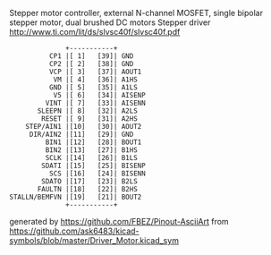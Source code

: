 Stepper motor controller, external N-channel MOSFET, single bipolar stepper motor, dual brushed DC motors
Stepper driver
http://www.ti.com/lit/ds/slvsc40f/slvsc40f.pdf


	              +-----------+
	          CP1 |[ 1]   [39]| GND
	          CP2 |[ 2]   [38]| GND
	          VCP |[ 3]   [37]| AOUT1
	           VM |[ 4]   [36]| A1HS
	          GND |[ 5]   [35]| A1LS
	           V5 |[ 6]   [34]| AISENP
	         VINT |[ 7]   [33]| AISENN
	       SLEEPN |[ 8]   [32]| A2LS
	        RESET |[ 9]   [31]| A2HS
	    STEP/AIN1 |[10]   [30]| AOUT2
	     DIR/AIN2 |[11]   [29]| GND
	         BIN1 |[12]   [28]| BOUT1
	         BIN2 |[13]   [27]| B1HS
	         SCLK |[14]   [26]| B1LS
	        SDATI |[15]   [25]| BISENP
	          SCS |[16]   [24]| BISENN
	        SDATO |[17]   [23]| B2LS
	       FAULTN |[18]   [22]| B2HS
	STALLN/BEMFVN |[19]   [21]| BOUT2
	              +-----------+


generated by https://github.com/FBEZ/Pinout-AsciiArt from https://github.com/ask6483/kicad-symbols/blob/master/Driver_Motor.kicad_sym